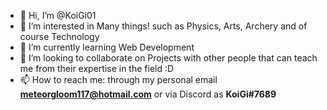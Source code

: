 - 👋 Hi, I’m @KoiGi01
- 👀 I’m interested in Many things! such as Physics, Arts, Archery and of course Technology
- 🌱 I’m currently learning Web Development
- 💞️ I’m looking to collaborate on Projects with other people that can teach me from their expertise in the field :D
- 📫 How to reach me: through my personal email **meteorgloom117@hotmail.com** or via Discord as **KoiGi#7689**

<!---
KoiGi01/KoiGi01 is a ✨ special ✨ repository because its `README.md` (this file) appears on your GitHub profile.
You can click the Preview link to take a look at your changes.
--->
